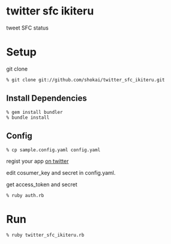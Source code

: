 twitter sfc ikiteru
===================
tweet SFC status


Setup
=====

git clone

    % git clone git://github.com/shokai/twitter_sfc_ikiteru.git


Install Dependencies
--------------------

    % gem install bundler
    % bundle install


Config
------

    % cp sample.config.yaml config.yaml

regist your app [on twitter](http://twitter.com/apps/new)

edit cosumer_key and secret in config.yaml.


get access_token and secret

    % ruby auth.rb


Run
===

    % ruby twitter_sfc_ikiteru.rb
